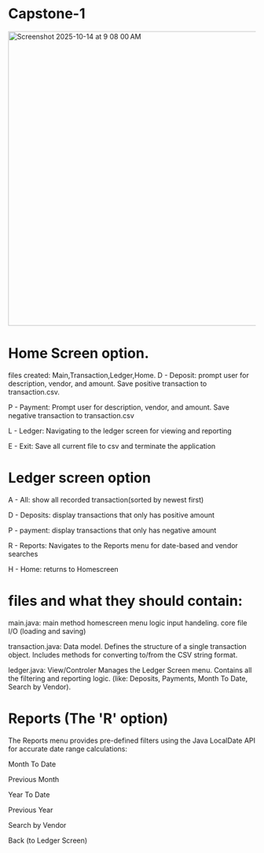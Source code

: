 # Capstone-1

<img width="712" height="598" alt="Screenshot 2025-10-14 at 9 08 00 AM" src="https://github.com/user-attachments/assets/3ca42f45-89c3-4390-a56f-db16737ed8bf" />

# Home Screen option.
files created: Main,Transaction,Ledger,Home.
D - Deposit:
prompt user for description, vendor, and amount. Save positive transaction to transaction.csv.

P - Payment:
Prompt user for description, vendor, and amount. Save negative transaction to transaction.csv 

L - Ledger:
Navigating to the ledger screen for viewing and reporting

E - Exit:
Save all current file to csv and terminate the application


# Ledger screen option
A - All:
show all recorded transaction(sorted by newest first)

D - Deposits:
display transactions that only has positive amount

P - payment:
display transactions that only has negative amount

R - Reports:
Navigates to the Reports menu for date-based and vendor searches

H - Home:
returns to Homescreen



# files and what they should contain:
main.java: main method
homescreen menu logic
input handeling.
core file I/O (loading and saving)

transaction.java: Data model.
Defines the structure of a single transaction object. 
Includes methods for converting to/from the CSV string format.

ledger.java: View/Controler
Manages the Ledger Screen menu. 
Contains all the filtering and reporting logic. (like: Deposits, Payments, Month To Date, Search by Vendor).


# Reports (The 'R' option)
The Reports menu provides pre-defined filters using the Java LocalDate API for accurate date range calculations:

Month To Date

Previous Month

Year To Date

Previous Year

Search by Vendor

Back (to Ledger Screen)









